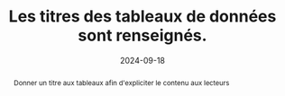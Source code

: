 ---
N: '237'
Rubrique: Structure et code
title: Les titres des tableaux de données sont renseignés. 
abstract: Donner un titre aux tableaux afin d'expliciter le contenu aux lecteurs
categories: [" Structure et code"]
agrege: O4237-E076
opquast: '4 237'
indiceebook: '76'
description: "Règle n° 076"
before: "075"
weight: "076"
after: "077"
actif: '1'
layout: rules
date: 2024-09-18
tags: ["affichage", "Accessibilité"]
objectif: ["Permettre aux utilisateurs d'aides techniques d'identifier aisément la nature des informations fournies par un tableau.", "Améliorer l’accessibilité des contenus aux lectrices et lecteurs handicapées"]
Meo: ["Utiliser et renseigner l'élément HTML caption pour chaque tableau de données.", "Le cas échéant, recourir à un élément caption masqué à l'affichage."]
Controle: ["Vérifier le code source de la page HTML de l'epub et la présence de l'élément caption. 
Si cet élément est masqué à l'affichage à l'aide d'une classe CSS, vérifier qu'il reste accessible pour les lecteurs d'écran."
]
epubcheck: 
ace: 
humancheck: true
Source: ["Opquast"]
Referentiel: [""]
Steps: ["", ""]
---